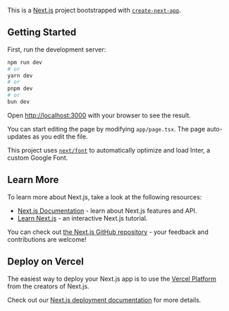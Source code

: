 <!-- 6353 61,4GB -->

<!--! loga sponsorów -->
<!--! dociete bolidy -->
<!--! dane o kazdym członku koła -->

<!--TODO czy robimy animacje do zmiany bolidów? - TAK wjazd z lewej lub prawej -->
<!--TODO odstepy miedzy sekcjami za male-->
<!--TODO wrzucenie zdjec do bazy i czlonkwo z rolami-->
<!--TODO przekierowanie dla stron bez podanego bolidu i sprobowac ogarnac jakby ktos wpisal np z malej literki-->

<!--TODO roblemy z typami w sliderach(sprawdzić czy gdzieś indziej też nie ma) -->
<!--TODO errory z img -->

This is a [Next.js](https://nextjs.org/) project bootstrapped with [`create-next-app`](https://github.com/vercel/next.js/tree/canary/packages/create-next-app).

## Getting Started

First, run the development server:

```bash
npm run dev
# or
yarn dev
# or
pnpm dev
# or
bun dev
```

Open [http://localhost:3000](http://localhost:3000) with your browser to see the result.

You can start editing the page by modifying `app/page.tsx`. The page auto-updates as you edit the file.

This project uses [`next/font`](https://nextjs.org/docs/basic-features/font-optimization) to automatically optimize and load Inter, a custom Google Font.

## Learn More

To learn more about Next.js, take a look at the following resources:

- [Next.js Documentation](https://nextjs.org/docs) - learn about Next.js features and API.
- [Learn Next.js](https://nextjs.org/learn) - an interactive Next.js tutorial.

You can check out [the Next.js GitHub repository](https://github.com/vercel/next.js/) - your feedback and contributions are welcome!

## Deploy on Vercel

The easiest way to deploy your Next.js app is to use the [Vercel Platform](https://vercel.com/new?utm_medium=default-template&filter=next.js&utm_source=create-next-app&utm_campaign=create-next-app-readme) from the creators of Next.js.

Check out our [Next.js deployment documentation](https://nextjs.org/docs/deployment) for more details.
